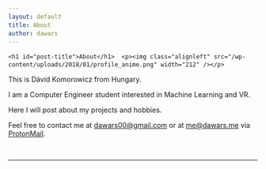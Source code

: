 ```yaml
---
layout: default
title: About
author: dawars
---
```

<div id="content" class="container"><div class="row" role="main" >
	<div class="col-lg-8">
		<article id="post-6" class="post-6 page type-page status-publish hentry">

	<h1 id="post-title">About</h1>	<p><img class="alignleft" src="/wp-content/uploads/2018/01/profile_anime.png" width="212" /></p>

<p>This is Dávid Komorowicz from Hungary.</p>

<p>I am a Computer Engineer student interested in Machine Learning and VR.</p>

<p>Here I will post about my projects and hobbies.</p>

<p>Feel free to contact me at <a href="mailto:dawars00@gmail.com">dawars00@gmail.com</a> or at <a href="mailto:me@dawars.me">me@dawars.me</a> via <a href="https://protonmail.com">ProtonMail</a>.</p>
<p>&nbsp;</p>

</article>
<hr class="post-divider">
        </div>
    </div>
</div>